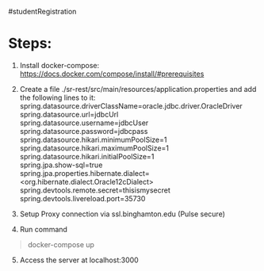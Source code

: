 #studentRegistration

# Steps:
1. Install docker-compose: https://docs.docker.com/compose/install/#prerequisites 
2. Create a file ./sr-rest/src/main/resources/application.properties and add the following lines to it:
  spring.datasource.driverClassName=oracle.jdbc.driver.OracleDriver    
  spring.datasource.url=jdbcUrl  
  spring.datasource.username=jdbcUser    
  spring.datasource.password=jdbcpass  
  spring.datasource.hikari.minimumPoolSize=1  
  spring.datasource.hikari.maximumPoolSize=1  
  spring.datasource.hikari.initialPoolSize=1  
  spring.jpa.show-sql=true  
  spring.jpa.properties.hibernate.dialect=<org.hibernate.dialect.Oracle12cDialect>  
  spring.devtools.remote.secret=thisismysecret  
  spring.devtools.livereload.port=35730    

3. Setup Proxy connection via ssl.binghamton.edu (Pulse secure)  
4. Run command
  > docker-compose up

5. Access the server at localhost:3000
